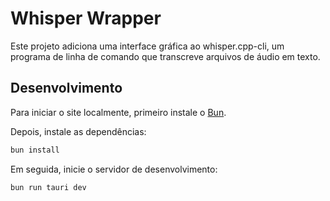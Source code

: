# Whisper Wrapper

Este projeto adiciona uma interface gráfica ao whisper.cpp-cli, um programa de linha de comando que transcreve arquivos de áudio em texto.

## Desenvolvimento

Para iniciar o site localmente, primeiro instale o [Bun](https://bun.sh/).

Depois, instale as dependências:

```bash
bun install
```

Em seguida, inicie o servidor de desenvolvimento:

```bash
bun run tauri dev
```

